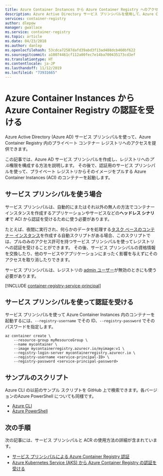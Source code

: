 ```yaml
---
title: Azure Container Instances から Azure Container Registry へのアクセス
description: Azure Active Directory サービス プリンシパルを使用して、Azure Container Instances からプライベート コンテナー レジストリ内のイメージへのアクセスを許可する方法を説明します。
services: container-registry
author: dlepow
manager: gwallace
ms.service: container-registry
ms.topic: article
ms.date: 04/23/2018
ms.author: danlep
ms.openlocfilehash: 53cdca72587dafd39abd3f13ad488dcb460bf622
ms.sourcegitcommit: a10074461cf112a00fec7e14ba700435173cd3ef
ms.translationtype: HT
ms.contentlocale: ja-JP
ms.lasthandoff: 11/12/2019
ms.locfileid: "73931665"
---
```

# <a name="authenticate-with-azure-container-registry-from-azure-container-instances"></a>Azure Container Instances から Azure Container Registry の認証を受ける

Azure Active Directory (Azure AD) サービス プリンシパルを使って、Azure Container Registry 内のプライベート コンテナー レジストリへのアクセスを提供できます。

この記事では、Azure AD サービス プリンシパルを作成し、レジストリへの*プル*権限を構成する方法を説明します。 その後で、認証用のサービス プリンシパルを使って、プライベート レジストリからそのイメージをプルする Azure Container Instances (ACI) のコンテナーを起動します。

## <a name="when-to-use-a-service-principal"></a>サービス プリンシパルを使う場合

サービス プリンシパルは、自動的にまたはそれ以外の無人の方法でコンテナー インスタンスを作成するアプリケーションやサービスなどの**ヘッドレス シナリオ**で ACI から認証を受けるために使う必要があります。

たとえば、夜間に実行され、何らかのデータを処理する[タスク ベースのコンテナー インスタンス](../container-instances/container-instances-restart-policy.md)を作成する自動スクリプトがある場合、このスクリプトでは、プルのみのアクセス許可を持つサービス プリンシパルを使ってレジストリへの認証を受けることができます。 その後、サービス プリンシパルの資格情報を交換したり、他のサービスやアプリケーションにまったく影響を与えずにそのアクセスを取り消したりできます。

サービス プリンシパルは、レジストリの [admin ユーザー](container-registry-authentication.md#admin-account)が無効のときにも使う必要があります。

[!INCLUDE [container-registry-service-principal](../../includes/container-registry-service-principal.md)]

## <a name="authenticate-using-the-service-principal"></a>サービス プリンシパルを使って認証を受ける

サービス プリンシパルを使って Azure Container Instances 内のコンテナーを起動するには、`--registry-username` でその ID、`--registry-password` でそのパスワードを指定します。

```azurecli-interactive
az container create \
    --resource-group myResourceGroup \
    --name mycontainer \
    --image mycontainerregistry.azurecr.io/myimage:v1 \
    --registry-login-server mycontainerregistry.azurecr.io \
    --registry-username <service-principal-ID> \
    --registry-password <service-principal-password>
```

## <a name="sample-scripts"></a>サンプルのスクリプト

Azure CLI の以前のサンプル スクリプトを GitHub 上で検索できます。各バージョンのAzure PowerShell についても同様です。

* [Azure CLI][acr-scripts-cli]
* [Azure PowerShell][acr-scripts-psh]

## <a name="next-steps"></a>次の手順

次の記事には、サービス プリンシパルと ACR の使用方法の詳細が含まれています。

* [サービス プリンシパルによる Azure Container Registry 認証](container-registry-auth-service-principal.md)
* [Azure Kubernetes Service (AKS) から Azure Container Registry の認証を受ける](../aks/cluster-container-registry-integration.md)

<!-- IMAGES -->

<!-- LINKS - External -->
[acr-scripts-cli]: https://github.com/Azure/azure-docs-cli-python-samples/tree/master/container-registry
[acr-scripts-psh]: https://github.com/Azure/azure-docs-powershell-samples/tree/master/container-registry

<!-- LINKS - Internal -->
